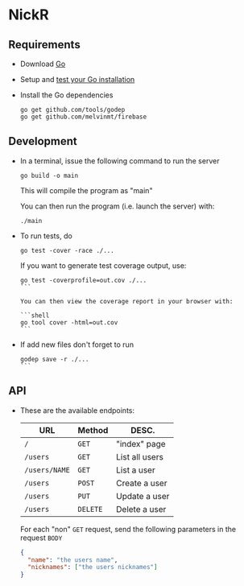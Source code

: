 # NickR

Requirements
------------

  + Download [Go](http://golang.org/dl)

  + Setup and [test your Go installation](https://golang.org/doc/install#testing)

  + Install the Go dependencies

    ```shell
    go get github.com/tools/godep
    go get github.com/melvinmt/firebase
    ```

Development
-----------

  + In a terminal, issue the following command to run the server

    ```shell
    go build -o main
    ```

    This will compile the program as "main"

    You can then run the program (i.e. launch the server) with:

    ```shell
    ./main
    ```

  + To run tests, do

    ```shell
    go test -cover -race ./...
    ```

    If you want to generate test coverage output, use:

    ````shell
    go test -coverprofile=out.cov ./...
    ```

    You can then view the coverage report in your browser with:

    ```shell
    go tool cover -html=out.cov
    ```

  + If add new files don't forget to run

    ````shell
    godep save -r ./...
    ```

API
---

  + These are the available endpoints:

    URL | Method  | DESC.
    --- | --- | ---
    `/` | `GET` | "index" page
    `/users` | `GET` | List all users
    `/users/NAME` | `GET` | List a user
    `/users` | `POST`  | Create a user
    `/users` | `PUT` | Update a user
    `/users` | `DELETE` | Delete a user

    For each "non" `GET` request, send the following parameters in the request `BODY`

    ```json
    {
      "name": "the users name",
      "nicknames": ["the users nicknames"]
    }
    ```


